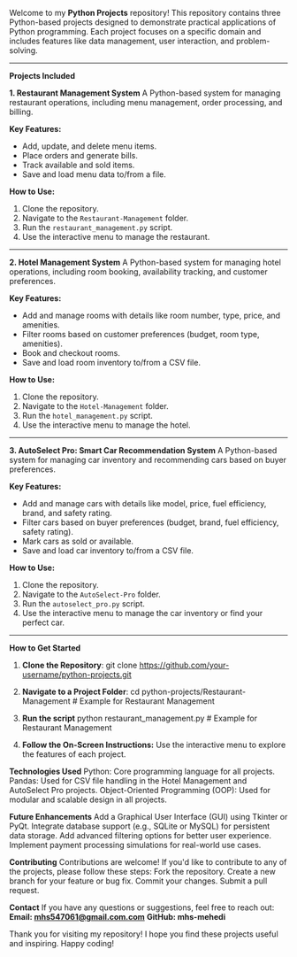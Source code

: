 Welcome to my **Python Projects** repository! This repository contains three Python-based projects designed to demonstrate practical applications of Python programming. Each project focuses on a specific domain and includes features like data management, user interaction, and problem-solving.

---

**Projects Included**

**1. Restaurant Management System**
A Python-based system for managing restaurant operations, including menu management, order processing, and billing.

**Key Features:**
- Add, update, and delete menu items.
- Place orders and generate bills.
- Track available and sold items.
- Save and load menu data to/from a file.

**How to Use:**
1. Clone the repository.
2. Navigate to the `Restaurant-Management` folder.
3. Run the `restaurant_management.py` script.
4. Use the interactive menu to manage the restaurant.

---

**2. Hotel Management System**
A Python-based system for managing hotel operations, including room booking, availability tracking, and customer preferences.

**Key Features:**
- Add and manage rooms with details like room number, type, price, and amenities.
- Filter rooms based on customer preferences (budget, room type, amenities).
- Book and checkout rooms.
- Save and load room inventory to/from a CSV file.

**How to Use:**
1. Clone the repository.
2. Navigate to the `Hotel-Management` folder.
3. Run the `hotel_management.py` script.
4. Use the interactive menu to manage the hotel.

---

**3. AutoSelect Pro: Smart Car Recommendation System**
A Python-based system for managing car inventory and recommending cars based on buyer preferences.

**Key Features:**
- Add and manage cars with details like model, price, fuel efficiency, brand, and safety rating.
- Filter cars based on buyer preferences (budget, brand, fuel efficiency, safety rating).
- Mark cars as sold or available.
- Save and load car inventory to/from a CSV file.

**How to Use:**
1. Clone the repository.
2. Navigate to the `AutoSelect-Pro` folder.
3. Run the `autoselect_pro.py` script.
4. Use the interactive menu to manage the car inventory or find your perfect car.

---

**How to Get Started**

1. **Clone the Repository**:
   git clone https://github.com/your-username/python-projects.git
   
2. **Navigate to a Project Folder**:
   cd python-projects/Restaurant-Management  # Example for Restaurant Management

3. **Run the script**
   python restaurant_management.py  # Example for Restaurant Management

4. **Follow the On-Screen Instructions:**
   Use the interactive menu to explore the features of each project.

**Technologies Used**
  Python: Core programming language for all projects.
  Pandas: Used for CSV file handling in the Hotel Management and AutoSelect Pro projects.
  Object-Oriented Programming (OOP): Used for modular and scalable design in all projects.

**Future Enhancements**
  Add a Graphical User Interface (GUI) using Tkinter or PyQt.
  Integrate database support (e.g., SQLite or MySQL) for persistent data storage.
  Add advanced filtering options for better user experience.
  Implement payment processing simulations for real-world use cases.

**Contributing**
  Contributions are welcome! If you'd like to contribute to any of the projects, please follow these steps:
  Fork the repository.
  Create a new branch for your feature or bug fix.
  Commit your changes.
  Submit a pull request.



**Contact**
  If you have any questions or suggestions, feel free to reach out:
    **Email: mhs547061@gmail.com.com**
    **GitHub: mhs-mehedi**

Thank you for visiting my repository! I hope you find these projects useful and inspiring. Happy coding! 
